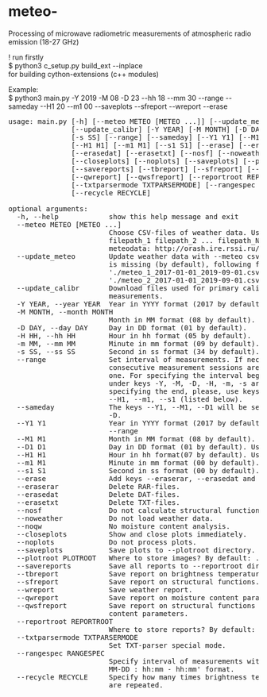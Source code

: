 # meteo-
Processing of microwave radiometric measurements of atmospheric radio emission (18-27 GHz)

! run firstly<br>
$ python3 c_setup.py build_ext --inplace
<br>
for building cython-extensions (c++ modules)

Example:<br>
$ python3 main.py -Y 2019 -M 08 -D 23 --hh 18 --mm 30 --range --sameday --H1 20 --m1 00 --saveplots --sfreport --wreport --erase


<pre>
usage: main.py [-h] [--meteo METEO [METEO ...]] [--update_meteo]
               [--update_calibr] [-Y YEAR] [-M MONTH] [-D DAY] [-H HH] [-m MM]
               [-s SS] [--range] [--sameday] [--Y1 Y1] [--M1 M1] [--D1 D1]
               [--H1 H1] [--m1 M1] [--s1 S1] [--erase] [--eraserar]
               [--erasedat] [--erasetxt] [--nosf] [--noweather] [--noqw]
               [--closeplots] [--noplots] [--saveplots] [--plotroot PLOTROOT]
               [--savereports] [--tbreport] [--sfreport] [--wreport]
               [--qwreport] [--qwsfreport] [--reportroot REPORTROOT]
               [--txtparsermode TXTPARSERMODE] [--rangespec RANGESPEC]
               [--recycle RECYCLE]

optional arguments:
  -h, --help            show this help message and exit
  --meteo METEO [METEO ...]
                        Choose CSV-files of weather data. Using: [--meteo
                        filepath_1 filepath_2 ... filepath_N ]. Obtain
                        meteodata: http://orash.ire.rssi.ru/meteo/index.php
  --update_meteo        Update weather data with --meteo csv-files. If --meteo
                        is missing (by default), following files are used:
                        &apos;./meteo_1_2017-01-01_2019-09-01.csv&apos;,
                        &apos;./meteo_2_2017-01-01_2019-09-01.csv&apos;
  --update_calibr       Download files used for primary calibration of
                        measurements.
  -Y YEAR, --year YEAR  Year in YYYY format (2017 by default).
  -M MONTH, --month MONTH
                        Month in MM format (08 by default).
  -D DAY, --day DAY     Day in DD format (01 by default).
  -H HH, --hh HH        Hour in hh format (05 by default).
  -m MM, --mm MM        Minute in mm format (09 by default).
  -s SS, --ss SS        Second in ss format (34 by default).
  --range               Set interval of measurements. If necessary, several
                        consecutive measurement sessions are combined into
                        one. For specifying the interval beginning, the values
                        under keys -Y, -M, -D, -H, -m, -s are used. For
                        specifying the end, please, use keys --Y1, --M1, --D1,
                        --H1, --m1, --s1 (listed below).
  --sameday             The keys --Y1, --M1, --D1 will be set equal to -Y, -M,
                        -D.
  --Y1 Y1               Year in YYYY format (2017 by default). Use with
                        --range
  --M1 M1               Month in MM format (08 by default). Use with --range
  --D1 D1               Day in DD format (01 by default). Use with --range
  --H1 H1               Hour in hh format(07 by default). Use with --range
  --m1 M1               Minute in mm format (00 by default). Use with --range
  --s1 S1               Second in ss format (00 by default). Use with --range
  --erase               Add keys --eraserar, --erasedat and --erasetxt.
  --eraserar            Delete RAR-files.
  --erasedat            Delete DAT-files.
  --erasetxt            Delete TXT-files.
  --nosf                Do not calculate structural functions.
  --noweather           Do not load weather data.
  --noqw                No moisture content analysis.
  --closeplots          Show and close plots immediately.
  --noplots             Do not process plots.
  --saveplots           Save plots to --plotroot directory.
  --plotroot PLOTROOT   Where to store images? By default: ./pic/
  --savereports         Save all reports to --reportroot directory.
  --tbreport            Save report on brightness temperatures.
  --sfreport            Save report on structural functions.
  --wreport             Save weather report.
  --qwreport            Save report on moisture content parameters.
  --qwsfreport          Save report on structural functions of moisture
                        content parameters.
  --reportroot REPORTROOT
                        Where to store reports? By default: ./reports/
  --txtparsermode TXTPARSERMODE
                        Set TXT-parser special mode.
  --rangespec RANGESPEC
                        Specify interval of measurements with string of &apos;YYYY-
                        MM-DD : hh:mm - hh:mm&apos; format.
  --recycle RECYCLE     Specify how many times brightness temperature series
                        are repeated.
</pre>